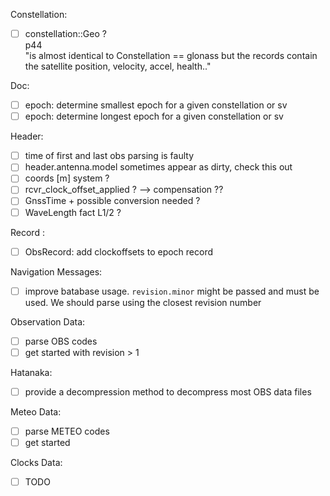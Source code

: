 Constellation:
* [ ] constellation::Geo ?    
p44   
"is almost identical to Constellation == glonass
but the records contain the satellite position, velocity, accel, health.."

Doc:
* [ ] epoch: determine smallest epoch for a given constellation or sv
* [ ] epoch: determine longest epoch for a given constellation or sv

Header:
* [ ] time of first and last obs parsing is faulty
* [ ] header.antenna.model sometimes appear as dirty, check this out
* [ ] coords [m] system ?
* [ ] rcvr_clock_offset_applied ? --> compensation ??
* [ ] GnssTime + possible conversion needed ?
* [ ] WaveLength fact L1/2 ?

Record :
* [ ] ObsRecord: add clockoffsets to epoch record

Navigation Messages:
* [ ] improve batabase usage. `revision.minor` might be passed and must be used.
We should parse using the closest revision number

Observation Data:
* [ ] parse OBS codes
* [ ] get started with revision > 1

Hatanaka:
* [ ] provide a decompression method to decompress most OBS data files

Meteo Data:
* [ ] parse METEO codes
* [ ] get started 

Clocks Data:
* [ ] TODO

